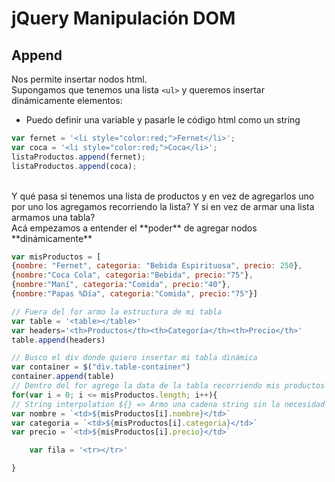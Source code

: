 # jQuery Manipulación DOM

## Append

Nos permite insertar nodos html. <br/>
Supongamos que tenemos una lista `<ul>` y queremos insertar dinámicamente elementos:

- Puedo definir una variable y pasarle le código html como un string

```js
var fernet = '<li style="color:red;">Fernet</li>';
var coca = '<li style="color:red;">Coca</li>';
listaProductos.append(fernet);
listaProductos.append(coca);
```

<br/>
Y qué pasa si tenemos una lista de productos y en vez de agregarlos uno por uno los agregamos recorriendo la lista? Y si en vez de armar una lista armamos una tabla?
<br/>
Acá empezamos a entender el **poder** de agregar nodos **dinámicamente**  <br/>

```js
var misProductos = [
{nombre: "Fernet", categoria: "Bebida Espirituosa", precio: 250},
{nombre:"Coca Cola", categoria:"Bebida", precio:"75"},
{nombre:"Maní", categoria:"Comida", precio:"40"},
{nombre:"Papas %Día", categoria:"Comida", precio:"75"}]

// Fuera del for armo la estructura de mi tabla
var table = '<table></table>'
var headers='<th>Productos</th><th>Categoría</th><th>Precio</th>'
table.append(headers)

// Busco el div donde quiero insertar mi tabla dinámica
var container = $("div.table-container")
container.append(table)
// Dentro del for agrego la data de la tabla recorriendo mis productos
for(var i = 0; i <= misProductos.length; i++){
// String interpolation ${} => Armo una cadena string sin la necesidad de concatenar de manera clasica con + espacio +
var nombre = `<td>${misProductos[i].nombre}</td>`
var categoria = `<td>${misProductos[i].categoria}</td>`
var precio = `<td>${misProductos[i].precio}</td>`

    var fila = '<tr></tr>'

}
```
